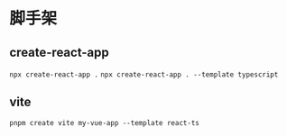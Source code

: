 # 脚手架

## create-react-app

`npx create-react-app .`
`npx create-react-app . --template typescript`

## vite

`pnpm create vite my-vue-app --template react-ts`